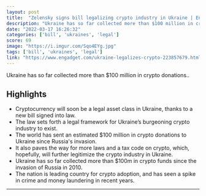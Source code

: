 ```yaml
---
layout: post
title:  "Zelensky signs bill legalizing crypto industry in Ukraine | Engadget"
description: "Ukraine has so far collected more than $100 million in crypto donations.."
date: "2022-03-17 16:26:32"
categories: ['bill', 'ukraines', 'legal']
score: 69
image: "https://i.imgur.com/Sqo4EYg.jpg"
tags: ['bill', 'ukraines', 'legal']
link: "https://www.engadget.com/ukraine-legalizes-crypto-223857679.html?src=rss&amp;guccounter=1&amp;guce_referrer=aHR0cHM6Ly9vdXQucmVkZGl0LmNvbS8&amp;guce_referrer_sig=AQAAAElrMP30xzNwkZO1v7ZvGHnOPfVbVZjqxKiP8wBFkj1CFlmV2el2ZbJFdqaUYWTiq3wRs8KswExYUvqcR66GnyIC3HsZTJPi0NHnv4MMmxyUXhkXLVleoM29O8qTavZGoMFU7HD-db0j1XUTcJl7glg3Z2NIkbrMD7nDKPPUGrPE"
---
```


Ukraine has so far collected more than $100 million in crypto donations..

## Highlights

- Cryptocurrency will soon be a legal asset class in Ukraine, thanks to a new bill signed into law.
- The law sets forth a legal framework for Ukraine’s burgeoning crypto industry to exist.
- The world has sent an estimated $100 million in crypto donations to Ukraine since Russia's invasion.
- It also paves the way for more laws and a tax code on crypto, which, hopefully, will further legitimize the crypto industry in Ukraine.
- Ukraine has so far collected more than $100m in crypto funds since the invasion of Russia in 2010.
- The nation is leading country for crypto adoption, and has seen a spike in crime and money laundering in recent years.

---
